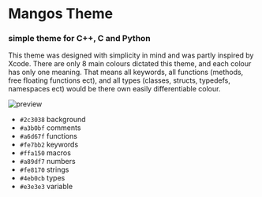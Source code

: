 # Mangos Theme 

### simple theme for C++, C and Python

This theme was designed with simplicity in mind and was partly inspired by Xcode. There are only 8 main colours dictated this theme, and each colour has only one meaning. That means all keywords, all functions (methods, free floating functions ect), and all types (classes, structs, typedefs, namespaces ect) would be there own easily differentiable colour.

![preview](/image/preview.jpeg)

- `#2c3038` background
- `#a3b0bf` comments
- `#a6d67f` functions
- `#fe7bb2` keywords
- `#ffa150` macros
- `#a89df7` numbers
- `#fe8170` strings
- `#4eb0cb` types
- `#e3e3e3` variable
